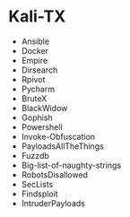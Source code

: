 # Kali-TX

- Ansible
- Docker
- Empire
- Dirsearch
- Rpivot
- Pycharm
- BruteX
- BlackWidow
- Gophish
- Powershell
- Invoke-Obfuscation
- PayloadsAllTheThings
- Fuzzdb
- Big-list-of-naughty-strings
- RobotsDisallowed
- SecLists
- Findsploit
- IntruderPayloads
